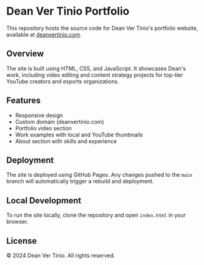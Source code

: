 # Dean Ver Tinio Portfolio

This repository hosts the source code for Dean Ver Tinio's portfolio website, available at [deanvertinio.com](https://deanvertinio.com).

## Overview

The site is built using HTML, CSS, and JavaScript. It showcases Dean's work, including video editing and content strategy projects for top-tier YouTube creators and esports organizations.

## Features

- Responsive design
- Custom domain (deanvertinio.com)
- Portfolio video section
- Work examples with local and YouTube thumbnails
- About section with skills and experience

## Deployment

The site is deployed using GitHub Pages. Any changes pushed to the `main` branch will automatically trigger a rebuild and deployment.

## Local Development

To run the site locally, clone the repository and open `index.html` in your browser.

## License

© 2024 Dean Ver Tinio. All rights reserved. 